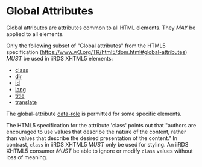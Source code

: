 
# Global Attributes

Global attributes are attributes common to all HTML elements. They <em title="MAY in RFC 2119 context" class="rfc2119">MAY</em> be applied to all elements.

Only the following subset of "Global attributes" from the HTML5 specification (https://www.w3.org/TR/html5/dom.html#global-attributes) <em title="MUST in RFC 2119 context" class="rfc2119">MUST</em> be used in iiRDS XHTML5 elements:
- [class](https://www.w3.org/TR/html5/dom.html#classes)
- [dir](https://www.w3.org/TR/html5/dom.html#the-dir-attribute)
- [id](https://www.w3.org/TR/html5/dom.html#the-id-attribute)
- [lang](https://www.w3.org/TR/html5/dom.html#attr-lang)
- [title](https://www.w3.org/TR/html5/dom.html#attr-title)
- [translate](https://www.w3.org/TR/html5/dom.html#attr-translate)

The global-attribute [data-role](#additional-semantic-tagging-of-content) is permitted for some specific elements.

The HTML5 specification for the attribute 'class' points out that "authors are encouraged to use values that describe the nature of the content, rather than values that describe the desired presentation of the content." In contrast, `class` in iiRDS XHTML5 <em title="MUST in RFC 2119 context" class="rfc2119">MUST</em> only be used for styling. An iiRDS XHTML5 consumer <em title="MUST in RFC 2119 context" class="rfc2119">MUST</em> be able to ignore or modify `class` values without loss of meaning.
